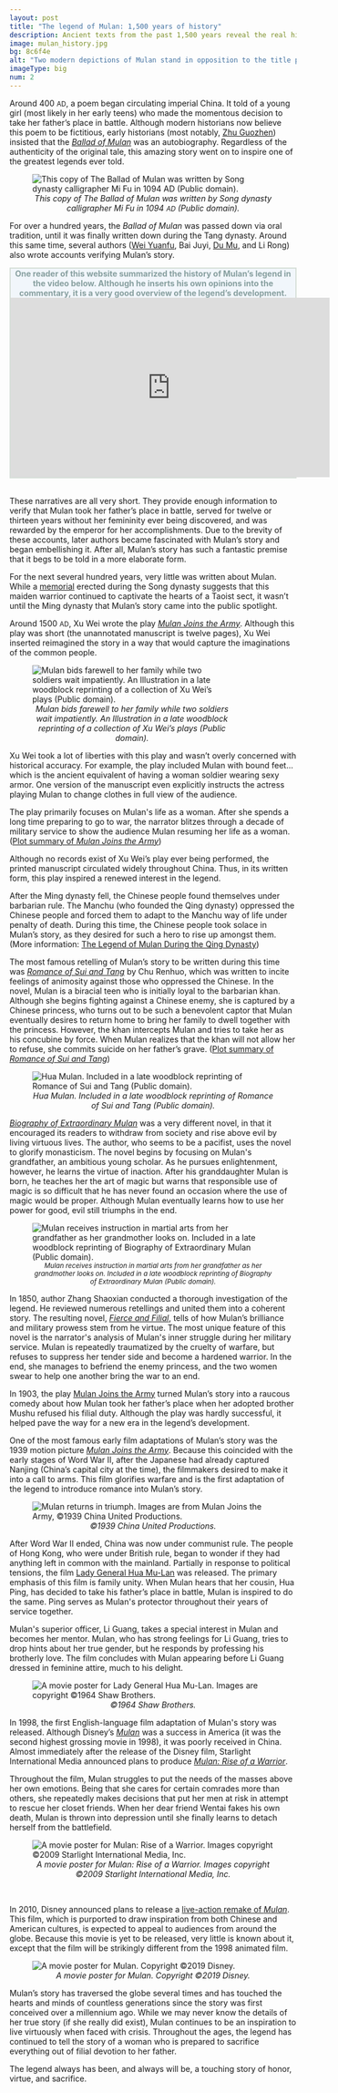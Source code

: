 ```yaml
---
layout: post
title: "The legend of Mulan: 1,500 years of history"
description: Ancient texts from the past 1,500 years reveal the real history behind the legend of Mulan and how it developed into what we have today.
image: mulan_history.jpg
bg: 8c6f4e
alt: "Two modern depictions of Mulan stand in opposition to the title page of the Qing dynasty novel <a href='/pages/qing/fierce_and_filial'>Fierce and Filial</a>. Artwork by Stella Su."
imageType: big
num: 2
---
```


Around 400 <small>AD</small>, a poem began circulating imperial China. It told of a young girl (most likely in her early teens) who made the momentous decision to take her father’s place in battle. Although modern historians now believe this poem to be fictitious, early historians (most notably, [Zhu Guozhen](/pages/ming/women_generals)) insisted that the *[Ballad of Mulan](/pages/northern_wei/ballad_of_mulan)* was an autobiography. Regardless of the authenticity of the original tale, this amazing story went on to inspire one of the greatest legends ever told.

<figure  class="float left">
<img src="/assets/images/articles/ballad_of_mulan_song_dynasty_mu_fu.jpg" alt="This copy of The Ballad of Mulan was written by Song dynasty calligrapher Mi Fu in 1094 AD (Public domain)." />
<figcaption style="text-align: center;"><i>This copy of The Ballad of Mulan was written by Song dynasty calligrapher Mi Fu in 1094 <small>AD</small> (Public domain).</i></figcaption>
</figure>

For over a hundred years, the *Ballad of Mulan* was passed down via oral tradition, until it was finally written down during the Tang dynasty. Around this same time, several authors ([Wei Yuanfu](/pages/tang/song_of_mulan), Bai Juyi, [Du Mu](/pages/tang/mulan_temple_du_mu), and Li Rong) also wrote accounts verifying Mulan’s story.

<div style="background:#F1F6FB;border:#D6DFD8 2px solid;vertical-align:middle;text-align:center;color:#879F9F"><b>One reader of this website summarized the history of Mulan’s legend in the video below. Although he inserts his own opinions into the commentary, it is a very good overview of the legend’s development.</b><br /><iframe width="560" height="315" src="https://www.youtube.com/embed/u9ccDA-9c_0" frameborder="0" allow="accelerometer; autoplay; encrypted-media; gyroscope; picture-in-picture" allowfullscreen></iframe></div>
<br />

These narratives are all very short. They provide enough information to verify that Mulan took her father’s place in battle, served for twelve or thirteen years without her femininity ever being discovered, and was rewarded by the emperor for her accomplishments. Due to the brevity of these accounts, later authors became fascinated with Mulan’s story and began embellishing it. After all, Mulan’s story has such a fantastic premise that it begs to be told in a more elaborate form.

For the next several hundred years, very little was written about Mulan. While a [memorial](/pages/yuan/memorial_filial_general) erected during the Song dynasty suggests that this maiden warrior continued to captivate the hearts of a Taoist sect, it wasn’t until the Ming dynasty that Mulan’s story came into the public spotlight.

Around 1500 <small>AD</small>, Xu Wei wrote the play *[Mulan Joins the Army](/pages/ming/mulan_joins_the_army_xu_wei)*. Although this play was short (the unannotated manuscript is twelve pages), Xu Wei inserted reimagined the story in a way that would capture the imaginations of the common people.

<figure  class="float right" style="max-width: 350px;">
<img style="max-width: 350px;" src="/assets/images/articles/mulan_bids_farewell_to_her_family_while_two_soldiers_wait_impatiently.jpg" alt="Mulan bids farewell to her family while two soldiers wait impatiently. An Illustration in a late woodblock reprinting of a collection of Xu Wei’s plays (Public domain)." />
<figcaption style="text-align: center;"><i>Mulan bids farewell to her family while two soldiers wait impatiently. An Illustration in a late woodblock reprinting of a collection of Xu Wei’s plays (Public domain).</i></figcaption>
</figure>

Xu Wei took a lot of liberties with this play and wasn’t overly concerned with historical accuracy. For example, the play included Mulan with bound feet… which is the ancient equivalent of having a woman soldier wearing sexy armor. One version of the manuscript even explicitly instructs the actress playing Mulan to change clothes in full view of the audience.

The play primarily focuses on Mulan's life as a woman. After she spends a long time preparing to go to war, the narrator blitzes through a decade of military service to show the audience Mulan resuming her life as a woman. ([Plot summary of *Mulan Joins the Army*](/pages/ming/mulan_joins_the_army_xu_wei))

Although no records exist of Xu Wei’s play ever being performed, the printed manuscript circulated widely throughout China. Thus, in its written form, this play inspired a renewed interest in the legend.

After the Ming dynasty fell, the Chinese people found themselves under barbarian rule. The Manchu (who founded the Qing dynasty) oppressed the Chinese people and forced them to adapt to the Manchu way of life under penalty of death. During this time, the Chinese people took solace in Mulan’s story, as they desired for such a hero to rise up amongst them. (More information: [The Legend of Mulan During the Qing Dynasty](/pages/qing/legend_of_mulan_qing_dynasty))

The most famous retelling of Mulan’s story to be written during this time was *[Romance of Sui and Tang](/pages/qing/romance_of_sui_and_tang)* by Chu Renhuo, which was written to incite feelings of animosity against those who oppressed the Chinese. In the novel, Mulan is a biracial teen who is initially loyal to the barbarian khan. Although she begins fighting against a Chinese enemy, she is captured by a Chinese princess, who turns out to be such a benevolent captor that Mulan eventually desires to return home to bring her family to dwell together with the princess. However, the khan intercepts Mulan and tries to take her as his concubine by force. When Mulan realizes that the khan will not allow her to refuse, she commits suicide on her father’s grave. ([Plot summary of *Romance of Sui and Tang*](https://mulanbook.com/pages/qing/romance_of_sui_and_tang))

<figure  class="float left">
<img  src="/assets/images/articles/hua_mulan_romance_of_sui_and_tang.jpg" alt="Hua Mulan. Included in a late woodblock reprinting of Romance of Sui and Tang (Public domain)." />
<figcaption style="text-align: center;"><i>Hua Mulan. Included in a late woodblock reprinting of Romance of Sui and Tang (Public domain).</i></figcaption>
</figure>

*[Biography of Extraordinary Mulan](/pages/qing/biography_of_extraordinary_mulan)* was a very different novel, in that it encouraged its readers to withdraw from society and rise above evil by living virtuous lives. The author, who seems to be a pacifist, uses the novel to glorify monasticism. The novel begins by focusing on Mulan's grandfather, an ambitious young scholar. As he pursues enlightenment, however, he learns the virtue of inaction. After his granddaughter Mulan is born, he teaches her the art of magic but warns that responsible use of magic is so difficult that he has never found an occasion where the use of magic would be proper. Although Mulan eventually learns how to use her power for good, evil still triumphs in the end.

<figure  class="float right">
<img  src="/assets/images/articles/mulan_training_martial_arts_grandfather_biography_of_extraordinary_mulan.png" alt="Mulan receives instruction in martial arts from her grandfather as her grandmother looks on. Included in a late woodblock reprinting of Biography of Extraordinary Mulan (Public domain)." />
<figcaption style="text-align: center;"><i><small>Mulan receives instruction in martial arts from her grandfather as her grandmother looks on. Included in a late woodblock reprinting of Biography of Extraordinary Mulan (Public domain).</small></i></figcaption>
</figure>

In 1850, author Zhang Shaoxian conducted a thorough investigation of the legend. He reviewed numerous retellings and united them into a coherent story. The resulting novel, *[Fierce and Filial](/pages/qing/fierce_and_filial)*, tells of how Mulan’s brilliance and military prowess stem from he virtue. The most unique feature of this novel is the narrator's analysis of Mulan's inner struggle during her military service. Mulan is repeatedly traumatized by the cruelty of warfare, but refuses to suppress her tender side and become a hardened warrior. In the end, she manages to befriend the enemy princess, and the two women swear to help one another bring the war to an end.

In 1903, the play [Mulan Joins the Army](/pages/qing/mulan_joins_the_army_1903) turned Mulan’s story into a raucous comedy about how Mulan took her father’s place when her adopted brother Mushu refused his filial duty. Although the play was hardly successful, it helped pave the way for a new era in the legend’s development.

One of the most famous early film adaptations of Mulan’s story was the 1939 motion picture *[Mulan Joins the Army](/pages/post_imperial/mulan_joins_the_army_1939_film)*. Because this coincided with the early stages of Word War II, after the Japanese had already captured Nanjing (China’s capital city at the time), the filmmakers desired to make it into a call to arms. This film glorifies warfare and is the first adaptation of the legend to introduce romance into Mulan’s story.

<figure  class="float left">
<img src="/assets/images/articles/mulan_joins_the_army_1939_triumphant_return.jpg" alt="Mulan returns in triumph. Images are from Mulan Joins the Army, &copy;1939 China United Productions." />
<figcaption style="text-align: center;"><i>&copy;1939 China United Productions.</i></figcaption>
</figure>

After Word War II ended, China was now under communist rule. The people of Hong Kong, who were under British rule, began to wonder if they had anything left in common with the mainland. Partially in response to political tensions, the film [Lady General Hua Mu-Lan](/pages/post_imperial/lady_general_hua_mulan) was released. The primary emphasis of this film is family unity. When Mulan hears that her cousin, Hua Ping, has decided to take his father’s place in battle, Mulan is inspired to do the same. Ping serves as Mulan's protector throughout their years of service together.

Mulan's superior officer, Li Guang, takes a special interest in Mulan and becomes her mentor. Mulan, who has strong feelings for Li Guang, tries to drop hints about her true gender, but he responds by professing his brotherly love. The film concludes with Mulan appearing before Li Guang dressed in feminine attire, much to his delight.

<figure  class="float right">
<img  src="/assets/images/articles/lady_general_hua_mulan_movie_poster.jpg" alt="A movie poster for Lady General Hua Mu-Lan. Images are copyright &copy;1964 Shaw Brothers." />
<figcaption style="text-align: center;"><i>&copy;1964 Shaw Brothers.</i></figcaption>
</figure>

In 1998, the first English-language film adaptation of Mulan's story was released. Although Disney’s *[Mulan](/pages/post_imperial/disneys_mulan)* was a success in America (it was the second highest grossing movie in 1998), it was poorly received in China. Almost immediately after the release of the Disney film, Starlight International Media announced plans to produce *[Mulan: Rise of a Warrior](/pages/post_imperial/mulan_rise_of_a_warrior)*.

Throughout the film, Mulan struggles to put the needs of the masses above her own emotions. Being that she cares for certain comrades more than others, she repeatedly makes decisions that put her men at risk in attempt to rescue her closet friends. When her dear friend Wentai fakes his own death, Mulan is thrown into depression until she finally learns to detach herself from the battlefield.

<figure  class="float left">
<img  src="/assets/images/articles/mulan_rise_of_a_warrior_movie_poster.jpg" alt="A movie poster for Mulan: Rise of a Warrior. Images copyright &copy;2009 Starlight International Media, Inc." />
<figcaption style="text-align: center;"><i>A movie poster for Mulan: Rise of a Warrior. Images copyright &copy;2009 Starlight International Media, Inc.</i></figcaption>
</figure><br />

In 2010, Disney announced plans to release a [live-action remake of *Mulan*](/pages/post_imperial/disneys_live_action_mulan). This film, which is purported to draw inspiration from both Chinese and American cultures, is expected to appeal to audiences from around the globe. Because this movie is yet to be released, very little is known about it, except that the film will be strikingly different from the 1998 animated film.

<figure  class="float right">
<img src="/assets/images/articles/disneys_live_action_mulan_movie_poster.jpg" alt="A movie poster for Mulan. Copyright &copy;2019 Disney." />
<figcaption style="text-align: center;"><i>A movie poster for Mulan. Copyright &copy;2019 Disney. </i></figcaption>
</figure>

Mulan’s story has traversed the globe several times and has touched the hearts and minds of countless generations since the story was first conceived over a millennium ago. While we may never know the details of her true story (if she really did exist), Mulan continues to be an inspiration to live virtuously when faced with crisis. Throughout the ages, the legend has continued to tell the story of a woman who is prepared to sacrifice everything out of filial devotion to her father.

The legend always has been, and always will be, a touching story of honor, virtue, and sacrifice.

<script type="text/javascript" src="/assets/js/float.js"></script>
